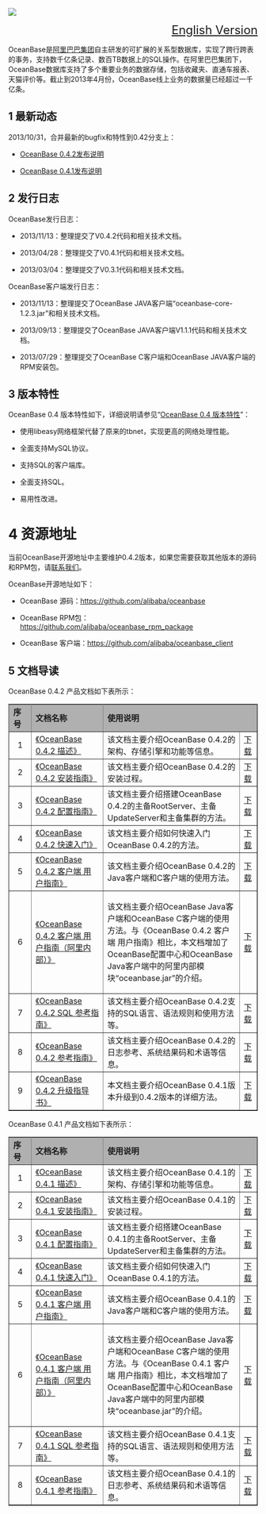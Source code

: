 <p> <img src="https://raw.github.com/alibaba/oceanbase/oceanbase_0.3/doc/%E5%9B%BE%E7%89%87%E5%A4%B9/logo.jpg">
</p>
<font size=5><div align="right"><a href="https://github.com/alibaba/oceanbase/wiki/EN_Home">English Version</a></div>
</font>

<p>OceanBase是<a href="http://page.china.alibaba.com/shtml/about/ali_group1.shtml"  target="_blank">阿里巴巴集团</a>自主研发的可扩展的关系型数据库，实现了跨行跨表的事务，支持数千亿条记录、数百TB数据上的SQL操作。在阿里巴巴集团下，OceanBase数据库支持了多个重要业务的数据存储，包括收藏夹、直通车报表、天猫评价等。截止到2013年4月份，OceanBase线上业务的数据量已经超过一千亿条。 
</p>

<h2>1 最新动态</h2>
<p>2013/10/31，合并最新的bugfix和特性到0.42分支上：</p>
<ul>
  <li>
    <p><a href="https://github.com/alibaba/oceanbase/wiki/OceanBase-0.4.2-1502发布说明" target="_blank">OceanBase 0.4.2发布说明</a></p>
  </li>
  <li>
    <p><a href="https://github.com/alibaba/oceanbase/wiki/OceanBase-0.4.1-1225%E5%8F%91%E5%B8%83%E8%AF%B4%E6%98%8E" target="_blank">OceanBase 0.4.1发布说明</a></p>
  </li>
</ul>
<h2>2 发行日志</h2>
<p>OceanBase发行日志：</p>
<ul>
  <li>
    <p>2013/11/13：整理提交了V0.4.2代码和相关技术文档。 </p>
  </li>
  <li>
    <p>2013/04/28：整理提交了V0.4.1代码和相关技术文档。</p>
  </li>
  <li>
    <p>2013/03/04：整理提交了V0.3.1代码和相关技术文档。 </p>
  </li>
</ul>
<p>OceanBase客户端发行日志：</p>
<ul>
  <li>
    <p>2013/11/13：整理提交了OceanBase JAVA客户端“oceanbase-core-1.2.3.jar”和相关技术文档。</p>
  </li>
  <li>
    <p> 2013/09/13：整理提交了OceanBase JAVA客户端V1.1.1代码和相关技术文档。</p>
  </li>
  <li>
    <p>2013/07/29：整理提交了OceanBase C客户端和OceanBase JAVA客户端的RPM安装包。 </p>
  </li>
</ul>
<h2>3 版本特性</h2>
<p>OceanBase 0.4 版本特性如下，详细说明请参见“<a href="https://github.com/alibaba/oceanbase/wiki/OceanBase-0.4-%E7%89%88%E6%9C%AC%E7%89%B9%E6%80%A7" target="_blank">OceanBase 0.4 版本特性</a>”：</p>
<ul>
  <li>
    <p> 使用libeasy网络框架代替了原来的tbnet，实现更高的网络处理性能。</p>
  </li>
  <li>
    <p>  全面支持MySQL协议。    </p>
  </li>
  <li>
    <p> 支持SQL的客户端库。</p>
  </li>
  <li>
    <p> 全面支持SQL。    </p>
  </li>
  <li>
    <p> 易用性改进。 </p>
  </li>
</ul>
<h1>4 资源地址</h1>
<p>当前OceanBase开源地址中主要维护0.4.2版本，如果您需要获取其他版本的源码和RPM包，请<a href="#title_7">联系我们</a>。</p>
<p>OceanBase开源地址如下：</p>
<ul>
<li>
  <p>OceanBase 源码：<a href="https://github.com/alibaba/oceanbase" target="_blank">https://github.com/alibaba/oceanbase</a></p>
</li>
<li>
  <p>OceanBase RPM包：<a href="https://github.com/alibaba/oceanbase_rpm_package" target="_blank">https://github.com/alibaba/oceanbase_rpm_package</a></p>
</li>
<li>
  <p>OceanBase 客户端：<a href="https://github.com/alibaba/oceanbase_client" target="_blank">https://github.com/alibaba/oceanbase_client</a></p>
</li>
</ul>

<h2>5 文档导读</h2>
<p>OceanBase 0.4.2 产品文档如下表所示：</p>
<table width="100%"  border="1" frame="all" rules="all">
  <tr>
    <td width="9%" bgcolor="B0B0B0"><b>序号</b></td>
    <td width="29%" bgcolor="B0B0B0"><b>文档名称</b></td>
    <td colspan="2" bgcolor="B0B0B0"><b>使用说明</b></td>
  </tr>
  <tr>
    <td width="9%"><div align="center">1</div></td>
    <td width="29%"><a href="http://code.taobao.org/p/OceanBase/wiki/OceanBase%200.4.2%20%E6%8F%8F%E8%BF%B0/" target="_blank">《OceanBase 0.4.2 描述》</a></td>
    <td width="55%">该文档主要介绍OceanBase 0.4.2的架构、存储引擎和功能等信息。</td>
    <td width="7%"><a href="https://raw.github.com/alibaba/oceanbase/oceanbase_0.4/doc/wiki/OceanBase 0.4.2 描述.pdf?raw=true">下载</a></td>
  </tr>
  <tr>
    <td width="9%"><div align="center">2</div></td>
    <td width="29%"> <a href="http://code.taobao.org/p/OceanBase/wiki/OceanBase%200.4.2%20%E5%AE%89%E8%A3%85%E6%8C%87%E5%8D%97/"  target="_blank">《OceanBase 0.4.2 安装指南》</a></td>
    <td width="55%">该文档主要介绍OceanBase 0.4.2的安装过程。</td>
    <td width="7%"><a href="https://raw.github.com/alibaba/oceanbase/oceanbase_0.4/doc/wiki/OceanBase 0.4.2 安装指南.pdf?raw=true">下载</a></td>
  </tr>
  <tr>
    <td><div align="center">3</div></td>
    <td><a href="http://code.taobao.org/p/OceanBase/wiki/OceanBase-0.4.2-%E9%85%8D%E7%BD%AE%E6%8C%87%E5%8D%97"  target="_blank">《OceanBase 0.4.2 配置指南》</a></td>
    <td>该文档主要介绍搭建OceanBase 0.4.2的主备RootServer、主备UpdateServer和主备集群的方法。</td>
    <td><a href="https://github.com/alibaba/oceanbase/blob/oceanbase_0.4/doc/wiki/OceanBase 0.4.2 配置指南.pdf?raw=true">下载</a></td>
  </tr>
  <tr>
    <td width="9%"><div align="center">4</div></td>
    <td width="29%"><a href="http://code.taobao.org/p/OceanBase/wiki/OceanBase%200.4.2%20%E5%BF%AB%E9%80%9F%E5%85%A5%E9%97%A8/" target="_blank">《OceanBase 0.4.2 快速入门》</a></td>
    <td width="55%">该文档主要介绍如何快速入门OceanBase 0.4.2的方法。</td>
    <td width="7%"><a href="https://raw.github.com/alibaba/oceanbase/oceanbase_0.4/doc/wiki/OceanBase 0.4.2 快速入门.pdf?raw=true">下载</a></td>
  </tr>
  <tr>
    <td width="9%"><div align="center">5</div></td>
    <td width="29%"><a href="http://code.taobao.org/p/OceanBase/wiki/OceanBase%200.4.2%20%E5%AE%A2%E6%88%B7%E7%AB%AF%20%E7%94%A8%E6%88%B7%E6%8C%87%E5%8D%97/"  target="_blank">《OceanBase 0.4.2 客户端 用户指南》</a></td>
    <td width="55%">该文档主要介绍OceanBase 0.4.2的Java客户端和C客户端的使用方法。</td>
    <td width="7%"><a href="https://raw.github.com/alibaba/oceanbase/oceanbase_0.4/doc/wiki/OceanBase 0.4.2 客户端 用户指南.pdf?raw=true">下载</a></td>
  </tr>
  <tr>
    <td><div align="center">6</div></td>
    <td><a href="https://github.com/alibaba/oceanbase/wiki/OceanBase-0.4.2-%E5%AE%A2%E6%88%B7%E7%AB%AF-%E7%94%A8%E6%88%B7%E6%8C%87%E5%8D%97%EF%BC%88%E9%98%BF%E9%87%8C%E5%86%85%E9%83%A8%EF%BC%89" target="_blank">《OceanBase 0.4.2 客户端 用户指南（阿里内部）》</a></td>
    <td><p>该文档主要介绍OceanBase  Java客户端和OceanBase C客户端的使用方法。与《OceanBase 0.4.2 客户端 用户指南》相比，本文档增加了OceanBase配置中心和OceanBase Java客户端中的阿里内部模块“oceanbase.jar”的介绍。</p></td>
    <td><a href="https://github.com/alibaba/oceanbase/blob/oceanbase_0.4/doc/wiki/OceanBase 0.4.2 客户端 用户指南（阿里内部）.pdf?raw=true">下载</a></td>
  </tr>
  <tr>
    <td width="9%"><div align="center">7</div></td>
    <td width="29%"><a href="http://code.taobao.org/p/OceanBase/wiki/OceanBase%200.4.2%20SQL%20%E5%8F%82%E8%80%83%E6%8C%87%E5%8D%97/"  target="_blank">《OceanBase 0.4.2 SQL 参考指南》</a></td>
    <td width="55%">该文档主要介绍OceanBase 0.4.2支持的SQL语言、语法规则和使用方法等。</td>
    <td width="7%"><a href="https://github.com/alibaba/oceanbase/blob/oceanbase_0.4/doc/wiki/OceanBase%200.4.2%20SQL%20%E5%8F%82%E8%80%83%E6%8C%87%E5%8D%97.pdf?raw=true">下载</a></td>
  </tr>
  <tr>
    <td width="9%"><div align="center">8</div></td>
    <td width="29%"><a href="http://code.taobao.org/p/OceanBase/wiki/OceanBase%200.4.2%20%E5%8F%82%E8%80%83%E6%8C%87%E5%8D%97/" target="_blank">《OceanBase 0.4.2 参考指南》</a></td>
    <td width="55%">该文档主要介绍OceanBase 0.4.2的日志参考、系统结果码和术语等信息。</td>
    <td width="7%"><a href="https://raw.github.com/alibaba/oceanbase/oceanbase_0.4/doc/wiki/OceanBase 0.4.2 参考指南.pdf?raw=true">下载</a></td>
  </tr>
  <tr>
    <td width="9%"><div align="center">9</div></td>
    <td width="29%"><a href="http://code.taobao.org/p/OceanBase/wiki/OceanBase%200.4.2%20%E5%8D%87%E7%BA%A7%E6%8C%87%E5%AF%BC%E4%B9%A6/" target="_blank">《OceanBase 0.4.2 升级指导书》</a></td>
    <td width="55%">本文档主要介绍OceanBase 0.4.1版本升级到0.4.2版本的详细方法。</td>
    <td width="7%"><a href="https://raw.github.com/alibaba/oceanbase/oceanbase_0.4/doc/wiki/OceanBase 0.4.2 升级指导书.pdf?raw=true">下载</a></td>
  </tr>
</table>
<p>OceanBase 0.4.1 产品文档如下表所示：</p>
<table width="100%"  border="1" frame="all" rules="all">
  <tr>
    <td width="9%" bgcolor="B0B0B0"><b>序号</b></td>
    <td width="29%" bgcolor="B0B0B0"><b>文档名称</b></td>
    <td colspan="2" bgcolor="B0B0B0"><b>使用说明</b></td>
  </tr>
  <tr>
    <td width="9%"><div align="center">1</div></td>
    <td width="29%"><a href="https://github.com/alibaba/oceanbase/wiki/OceanBase-%E6%8F%8F%E8%BF%B0" target="_blank">《OceanBase 0.4.1 描述》</a></td>
    <td width="55%">该文档主要介绍OceanBase 0.4.1的架构、存储引擎和功能等信息。</td>
    <td width="7%"><a href="https://raw.github.com/alibaba/oceanbase/oceanbase_0.4/doc/wiki/OceanBase 0.4.1 描述.pdf">下载</a></td>
  </tr>
  <tr>
    <td width="9%"><div align="center">2</div></td>
    <td width="29%"><a href="https://github.com/alibaba/oceanbase/wiki/OceanBase-%E5%AE%89%E8%A3%85%E6%8C%87%E5%8D%97" target="_blank"> 《OceanBase 0.4.1 安装指南》</a></td>
    <td width="55%">该文档主要介绍OceanBase 0.4.1的安装过程。</td>
    <td width="7%"></a><a href="https://raw.github.com/alibaba/oceanbase/oceanbase_0.4/doc/wiki/OceanBase 0.4.1 安装指南.pdf">下载</a></td>
  </tr>
  <tr>
    <td><div align="center">3</div></td>
    <td><a href="https://github.com/alibaba/oceanbase/wiki/OceanBase-配置指南" target="_blank">《OceanBase 0.4.1 配置指南》</a></td>
    <td>该文档主要介绍搭建OceanBase 0.4.1的主备RootServer、主备UpdateServer和主备集群的方法。</td>
    <td><a href="https://github.com/alibaba/oceanbase/blob/oceanbase_0.4/doc/wiki/OceanBase 0.4.1 配置指南.pdf?raw=true">下载</a></td>
  </tr>
  <tr>
    <td width="9%"><div align="center">4</div></td>
    <td width="29%"><a href="https://github.com/alibaba/oceanbase/wiki/OceanBase-%E5%BF%AB%E9%80%9F%E5%85%A5%E9%97%A8" target="_blank">《OceanBase 0.4.1 快速入门》</a></td>
    <td width="55%">该文档主要介绍如何快速入门OceanBase 0.4.1的方法。</td>
    <td width="7%"><a href="https://raw.github.com/alibaba/oceanbase/oceanbase_0.4/doc/wiki/OceanBase 0.4.1 快速入门.pdf">下载</a></td>
  </tr>
  <tr>
    <td width="9%"><div align="center">5</div></td>
    <td width="29%"><a href="https://github.com/alibaba/oceanbase/wiki/OceanBase-%E5%AE%A2%E6%88%B7%E7%AB%AF-%E7%94%A8%E6%88%B7%E6%8C%87%E5%8D%97" target="_blank">《OceanBase 0.4.1 客户端 用户指南》</a></td>
    <td width="55%">该文档主要介绍OceanBase 0.4.1的Java客户端和C客户端的使用方法。</td>
    <td width="7%"><a href="https://raw.github.com/alibaba/oceanbase/oceanbase_0.4/doc/wiki/OceanBase 0.4.1 客户端 用户指南.pdf">下载</a></td>
  </tr>
  <tr>
    <td><div align="center">6</div></td>
    <td><a href="https://github.com/alibaba/oceanbase/wiki/OceanBase-%E5%AE%A2%E6%88%B7%E7%AB%AF-%E7%94%A8%E6%88%B7%E6%8C%87%E5%8D%97%EF%BC%88%E9%98%BF%E9%87%8C%E5%86%85%E9%83%A8%EF%BC%89" target="_blank">《OceanBase 0.4.1 客户端 用户指南（阿里内部）》</a></td>
    <td><p>该文档主要介绍OceanBase Java客户端和OceanBase C客户端的使用方法。与《OceanBase 0.4.1 客户端 用户指南》相比，本文档增加了OceanBase配置中心和OceanBase Java客户端中的阿里内部模块“oceanbase.jar”的介绍。</p></td>
    <td><a href="https://github.com/alibaba/oceanbase/blob/oceanbase_0.4/doc/wiki/OceanBase 0.4.1 客户端 用户指南（阿里内部）.pdf?raw=true">下载</a></td>
  </tr>
  <tr>
    <td width="9%"><div align="center">7</div></td>
    <td width="29%"><a href="https://github.com/alibaba/oceanbase/wiki/OceanBase-SQL-%E5%8F%82%E8%80%83%E6%8C%87%E5%8D%97" target="_blank">《OceanBase 0.4.1 SQL 参考指南》</a></td>
    <td width="55%">该文档主要介绍OceanBase 0.4.1支持的SQL语言、语法规则和使用方法等。</td>
    <td width="7%"><a href="https://raw.github.com/alibaba/oceanbase/oceanbase_0.4/doc/wiki/OceanBase 0.4.1 SQL 参考指南.pdf">下载</a></td>
  </tr>
  <tr>
    <td width="9%"><div align="center">8</div></td>
    <td width="29%"><a href="https://github.com/alibaba/oceanbase/wiki/OceanBase-%E5%8F%82%E8%80%83%E6%8C%87%E5%8D%97" target="_blank">《OceanBase 0.4.1 参考指南》</a></td>
    <td width="55%">该文档主要介绍OceanBase 0.4.1的日志参考、系统结果码和术语等信息。</td>
    <td width="7%"><a href="https://raw.github.com/alibaba/oceanbase/oceanbase_0.4/doc/wiki/OceanBase 0.4.1 参考指南.pdf">下载</a></td>
  </tr>
</table>

